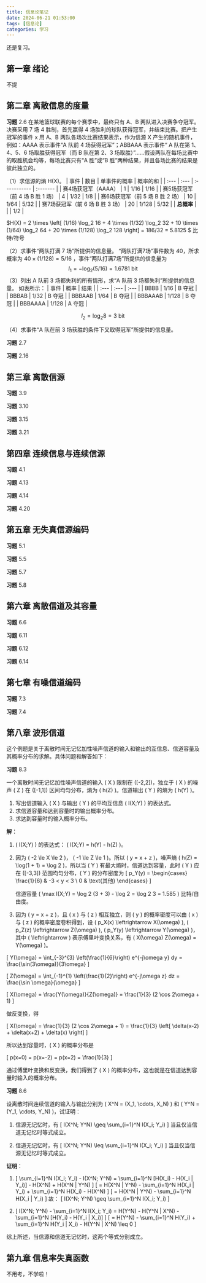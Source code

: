 ```yaml
---
title: 信息论笔记
date: 2024-06-21 01:53:00
tags: [信息论]
categories: 学习
---
```


还是复习。

<!--more-->

## 第一章 绪论

不提

## 第二章 离散信息的度量

**习题** 2.6
在某地篮球联赛的每个赛季中，最终只有 A、B 两队进入决赛争夺冠军。决赛采用 7 场 4 胜制，首先赢得 4 场胜利的球队获得冠军，并结束比赛。把产生冠军的事件 x 用 A、B 两队各场次比赛结果表示，作为信源 X 产生的随机事件，例如：AAAA 表示事件“A 队前 4 场获得冠军”；ABBAAA 表示事件“ A 队在第 1、4、5、6 场取胜获得冠军（而 B 队在第 2、3 场取胜）”……假设两队在每场比赛中的取胜机会均等，每场比赛只有“A 胜”或“B 胜”两种结果，并且各场比赛的结果是彼此独立的。

（1）求信源的熵 H(X)。
| 事件 | 数目 | 单事件的概率 | 概率的和 |
| :--- | :--- | :----------- | :------- |
| 赛4场获冠军（AAAA） | 1 | 1/16 | 1/16 |
| 赛5场获冠军（前 4 场 B 胜 1 场） | 4 | 1/32 | 1/8 |
| 赛6场获冠军（前 5 场 B 胜 2 场） | 10 | 1/64 | 5/32 |
| 赛7场获冠军（前 6 场 B 胜 3 场） | 20 | 1/128 | 5/32 |
| **总概率** |   |   | 1/2 |

$H(X) = 2 \times \left[ (1/16) \log_2 16 + 4 \times (1/32) \log_2 32 + 10 \times (1/64) \log_2 64 + 20 \times (1/128) \log_2 128 \right] = 186/32 = 5.8125 $ 比特/符号

（2）求事件“两队打满 7 场”所提供的信息量。
“两队打满7场”事件数为 40，所求概率为 $40 \times (1/128) = 5/16$ ，事件“两队打满7场”所提供的信息量为
$$I_1 = -\log_2 (5/16) = 1.6781 \text{ bit}$$
（3）列出 A 队前 3 场都失利的所有情形，求“A 队前 3 场都失利”所提供的信息量。
如表所示：
| 事件 | 概率 | 结果 |
| :--- | :--- | :--- |
| BBBB | 1/16 | B 夺冠 |
| BBBAB | 1/32 | B 夺冠 |
| BBBAAB | 1/64 | B 夺冠 |
| BBBAAAB | 1/128 | B 夺冠 |
| BBBAAAA | 1/128 | A 夺冠 |

$$I_2 = \log_2 8 = 3 \text{ bit}$$

（4）求事件“A 队在前 3 场获胜的条件下又取得冠军”所提供的信息量。

**习题** 2.7

**习题** 2.16

## 第三章 离散信源

**习题** 3.9

**习题** 3.10

**习题** 3.15

**习题** 3.21

## 第四章 连续信息与连续信源

**习题** 4.1

**习题** 4.13

**习题** 4.14

**习题** 4.20

## 第五章 无失真信源编码

**习题** 5.1

**习题** 5.5

**习题** 5.7

**习题** 5.8

## 第六章 离散信道及其容量

**习题** 6.6

**习题** 6.11

**习题** 6.12

**习题** 6.14

## 第七章 有噪信道编码

**习题** 7.3

**习题** 7.4

## 第八章 波形信道

这个例题是关于离散时间无记忆加性噪声信道的输入和输出的互信息、信道容量及其概率分布的求解。具体问题和解答如下：

**习题** 8.3

一个离散时间无记忆加性噪声信道的输入 \( X \) 限制在 \([-2,2]\)，独立于 \( X \) 的噪声 \( Z \) 在 \([-1,1]\) 区间均匀分布，熵为 \( h(Z) \)。信道输出 \( Y \) 的熵为 \( h(Y) \)。

1. 写出信道输入 \( X \) 与输出 \( Y \) 的平均互信息 \( I(X;Y) \) 的表达式。
2. 求信道容量和达到容量时的输出概率分布。
3. 求达到容量时的输入概率分布。

**解**：

1. \( I(X;Y) \) 的表达式： \( I(X;Y) = h(Y) - h(Z) \)。

2. 因为 \( -2 \le X \le 2 \)， \( -1 \le Z \le 1 \)。所以 \( y = x + z \)，噪声熵 \( h(Z) = \log(1 + 1) = \log 2 \)，所以当 \( Y \) 有最大熵时，信道达到容量，此时 \( Y \) 应在 \([-3,3]\) 范围均匀分布，\( Y \) 的分布密度为
\[ p_Y(y) = \begin{cases}
\frac{1}{6} & -3 < y < 3 \\
0 & \text{其他}
\end{cases} \]

    信道容量 \( \max I(X;Y) = \log 2 (3 + 3) - \log 2 = \log 2 3 = 1.585 \) 比特/自由度。

3. 因为 \( y = x + z \)，且 \( x \) 与 \( z \) 相互独立，则 \( y \) 的概率密度可以由 \( x \) 与 \( z \) 的概率密度卷积得到，设 \( p_X(x) \leftrightarrow X(\omega) \), \( p_Z(z) \leftrightarrow Z(\omega) \), \( p_Y(y) \leftrightarrow Y(\omega) \)，其中 \( \leftrightarrow \) 表示傅里叶变换关系，有 \( X(\omega) Z(\omega) = Y(\omega) \)。

\[
Y(\omega) = \int_{-3}^{3} \left(\frac{1}{6}\right) e^{-j\omega y} dy = \frac{\sin(3\omega)}{3\omega}
\]

\[
Z(\omega) = \int_{-1}^{1} \left(\frac{1}{2}\right) e^{-j\omega z} dz = \frac{\sin \omega}{\omega}
\]

\[
X(\omega) = \frac{Y(\omega)}{Z(\omega)} = \frac{1}{3} (2 \cos 2\omega + 1)
\]

做反变换，得

\[
X(\omega) = \frac{1}{3} (2 \cos 2\omega + 1) = \frac{1}{3} \left[ \delta(x-2) + \delta(x+2) + \delta(x) \right]
\]

所以达到容量时，\( X \) 的概率分布是

\[
p(x=0) = p(x=-2) = p(x=2) = \frac{1}{3}
\]

通过傅里叶变换和反变换，我们得到了 \( X \) 的概率分布，这也就是在信道达到容量时输入的概率分布。

**习题** 8.6

设离散时间连续信道的输入与输出分别为 \( X^N = (X_1, \cdots, X_N) \) 和 \( Y^N = (Y_1, \cdots, Y_N) \)，试证明：

1. 信源无记忆时，有
   \[
   I(X^N; Y^N) \geq \sum_{i=1}^N I(X_i; Y_i)
   \]
   当且仅当信道无记忆时等式成立。

2. 信道无记忆时，有
   \[
   I(X^N; Y^N) \leq \sum_{i=1}^N I(X_i; Y_i)
   \]
   当且仅当信源无记忆时等式成立。

**证明**：

1. \[
   \sum_{i=1}^N I(X_i; Y_i) - I(X^N; Y^N) = \sum_{i=1}^N [H(X_i) - H(X_i | Y_i)] - H(X^N) + H(X^N | Y^N)
   \]
   \[
   = H(X^N | Y^N) - \sum_{i=1}^N H(X_i | Y_i) + \sum_{i=1}^N H(X_i) - H(X^N)
   \]
   \[
   = H(X^N | Y^N) - \sum_{i=1}^N H(X_i | Y_i)
   \]
   故：
   \[
   I(X^N; Y^N) \geq \sum_{i=1}^N I(X_i; Y_i)
   \]

2. \[
   I(X^N; Y^N) - \sum_{i=1}^N I(X_i; Y_i) = H(Y^N) - H(Y^N | X^N) - \sum_{i=1}^N [H(Y_i) - H(Y_i | X_i)]
   \]
   \[
   = H(Y^N) - \sum_{i=1}^N H(Y_i) + \sum_{i=1}^N H(Y_i | X_i) - H(Y^N | X^N) \leq 0
   \]

综上所述，当信源和信道无记忆时，这两个等式分别成立。

## 第九章 信息率失真函数

不用考，不学啦！
